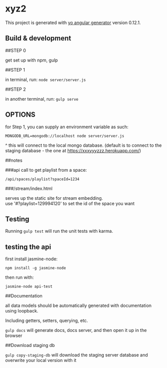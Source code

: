 # xyz2

This project is generated with [yo angular generator](https://github.com/yeoman/generator-angular)
version 0.12.1.

## Build & development


##STEP 0

get set up with npm, gulp

##STEP 1

in terminal, run: `node server/server.js`

##STEP 2

in another terminal, run: `gulp serve`

## OPTIONS

for Step 1, you can supply an environment variable as such:

`MONGODB_URL=mongodb://localhost node server/server.js`

^ this will connect to the local mongo database. (default is to connect to the staging database - the one at https://xxxyyyzzz.herokuapp.com/)

##notes

###api call to get playlist from a space:

`/api/spaces/playlist?spaceId=1234`

###/stream/index.html

serves up the static site for stream embedding.  
use '#?playlist=129994120' to set the id of the space you want


## Testing

Running `gulp test` will run the unit tests with karma.


## testing the api

first install jasmine-node:

`npm install -g jasmine-node`

then run with:

`jasmine-node api-test`

##Documentation

all data models should be automatically generated with documentation using loopback.

Including getters, setters, querying, etc.

`gulp docs` will generate docs, docs server, and then open it up in the browser

##Download staging db

`gulp copy-staging-db` will download the staging server database and overwrite your local version with it
